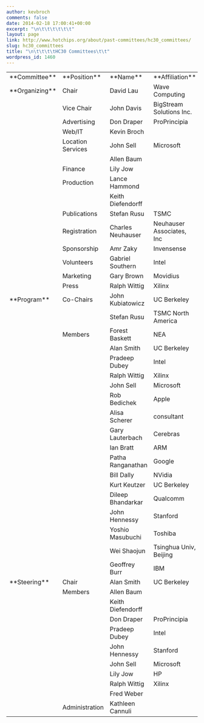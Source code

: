 ```yaml
---
author: kevbroch
comments: false
date: 2014-02-18 17:00:41+00:00
excerpt: "\n\t\t\t\t\t\t"
layout: page
link: http://www.hotchips.org/about/past-committees/hc30_committees/
slug: hc30_committees
title: "\n\t\t\t\tHC30 Committees\t\t"
wordpress_id: 1460
---
```



				 
<table cellpadding="0" cellspacing="0" >
<tbody >
<tr >

<td >**Committee**
</td>

<td >**Position**
</td>

<td >**Name**
</td>

<td >**Affiliation**
</td>
</tr>
<tr >

<td >**Organizing**
</td>

<td >Chair
</td>

<td >David Lau
</td>

<td >Wave Computing
</td>
</tr>
<tr >

<td >
</td>

<td >Vice Chair
</td>

<td >John Davis
</td>

<td >BigStream Solutions Inc.
</td>
</tr>
<tr >

<td >
</td>

<td >Advertising
</td>

<td >Don Draper
</td>

<td >ProPrincipia
</td>
</tr>
<tr >

<td >
</td>

<td >Web/IT
</td>

<td >Kevin Broch
</td>

<td >
</td>
</tr>
<tr >

<td >
</td>

<td >Location Services
</td>

<td >John Sell
</td>

<td >Microsoft
</td>
</tr>
<tr >

<td >
</td>

<td >
</td>

<td >Allen Baum
</td>

<td >
</td>
</tr>
<tr >

<td >
</td>

<td >Finance
</td>

<td >Lily Jow
</td>

<td >
</td>
</tr>
<tr >

<td >
</td>

<td >Production
</td>

<td >Lance Hammond
</td>

<td >
</td>
</tr>
<tr >

<td >
</td>

<td >
</td>

<td >Keith Diefendorff
</td>

<td >
</td>
</tr>
<tr >

<td >
</td>

<td >Publications
</td>

<td >Stefan Rusu
</td>

<td >TSMC
</td>
</tr>
<tr >

<td >
</td>

<td >Registration
</td>

<td >Charles Neuhauser
</td>

<td >Neuhauser Associates, Inc
</td>
</tr>
<tr >

<td >
</td>

<td >Sponsorship
</td>

<td >Amr Zaky
</td>

<td >Invensense
</td>
</tr>
<tr >

<td >
</td>

<td >Volunteers
</td>

<td >Gabriel Southern
</td>

<td >Intel
</td>
</tr>
<tr >

<td >
</td>

<td >Marketing
</td>

<td >Gary Brown
</td>

<td >Movidius
</td>
</tr>
<tr >

<td >
</td>

<td >Press
</td>

<td >Ralph Wittig
</td>

<td >Xilinx
</td>
</tr>
<tr >

<td >**Program**
</td>

<td >Co-Chairs
</td>

<td >John Kubiatowicz
</td>

<td >UC Berkeley
</td>
</tr>
<tr >

<td >
</td>

<td >
</td>

<td >Stefan Rusu
</td>

<td >TSMC North America
</td>
</tr>
<tr >

<td >
</td>

<td >Members
</td>

<td >Forest Baskett
</td>

<td >NEA
</td>
</tr>
<tr >

<td >
</td>

<td >
</td>

<td >Alan Smith
</td>

<td >UC Berkeley
</td>
</tr>
<tr >

<td >
</td>

<td >
</td>

<td >Pradeep Dubey
</td>

<td >Intel
</td>
</tr>
<tr >

<td >
</td>

<td >
</td>

<td >Ralph Wittig
</td>

<td >Xilinx
</td>
</tr>
<tr >

<td >
</td>

<td >
</td>

<td >John Sell
</td>

<td >Microsoft
</td>
</tr>
<tr >

<td >
</td>

<td >
</td>

<td >Rob Bedichek
</td>

<td >Apple
</td>
</tr>
<tr >

<td >
</td>

<td >
</td>

<td >Alisa Scherer
</td>

<td >consultant
</td>
</tr>
<tr >

<td >
</td>

<td >
</td>

<td >Gary Lauterbach
</td>

<td >Cerebras
</td>
</tr>
<tr >

<td >
</td>

<td >
</td>

<td >Ian Bratt
</td>

<td >ARM
</td>
</tr>
<tr >

<td >
</td>

<td >
</td>

<td >Patha Ranganathan
</td>

<td >Google
</td>
</tr>
<tr >

<td >
</td>

<td >
</td>

<td >Bill Dally
</td>

<td >NVidia
</td>
</tr>
<tr >

<td >
</td>

<td >
</td>

<td >Kurt Keutzer
</td>

<td >UC Berkeley
</td>
</tr>
<tr >

<td >
</td>

<td >
</td>

<td >Dileep Bhandarkar
</td>

<td >Qualcomm
</td>
</tr>
<tr >

<td >
</td>

<td >
</td>

<td >John Hennessy
</td>

<td >Stanford
</td>
</tr>
<tr >

<td >
</td>

<td >
</td>

<td >Yoshio Masubuchi
</td>

<td >Toshiba
</td>
</tr>
<tr >

<td >
</td>

<td >
</td>

<td >Wei Shaojun
</td>

<td >Tsinghua Univ, Beijing
</td>
</tr>
<tr >

<td >
</td>

<td >
</td>

<td >Geoffrey Burr
</td>

<td >IBM
</td>
</tr>
<tr >

<td >**Steering**
</td>

<td >Chair
</td>

<td >Alan Smith
</td>

<td >UC Berkeley
</td>
</tr>
<tr >

<td >
</td>

<td >Members
</td>

<td >Allen Baum
</td>

<td >
</td>
</tr>
<tr >

<td >
</td>

<td >
</td>

<td >Keith Diefendorff
</td>

<td >
</td>
</tr>
<tr >

<td >
</td>

<td >
</td>

<td >Don Draper
</td>

<td >ProPrincipia
</td>
</tr>
<tr >

<td >
</td>

<td >
</td>

<td >Pradeep Dubey
</td>

<td >Intel
</td>
</tr>
<tr >

<td >
</td>

<td >
</td>

<td >John Hennessy
</td>

<td >Stanford
</td>
</tr>
<tr >

<td >
</td>

<td >
</td>

<td >John Sell
</td>

<td >Microsoft
</td>
</tr>
<tr >

<td >
</td>

<td >
</td>

<td >Lily Jow
</td>

<td >HP
</td>
</tr>
<tr >

<td >
</td>

<td >
</td>

<td >Ralph Wittig
</td>

<td >Xilinx
</td>
</tr>
<tr >

<td >
</td>

<td >
</td>

<td >Fred Weber
</td>

<td >
</td>
</tr>
<tr >

<td >
</td>

<td >Administration
</td>

<td >Kathleen Cannuli
</td>

<td >
</td>
</tr>
</tbody>
</table>		

